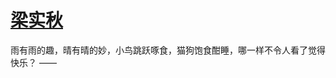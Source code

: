 # [梁实秋](https://github.com/miss-shiyi/miss-shiyi/issues/141)

雨有雨的趣，晴有晴的妙，小鸟跳跃啄食，猫狗饱食酣睡，哪一样不令人看了觉得快乐？
——